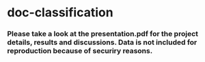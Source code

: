 # doc-classification
### Please take a look at the presentation.pdf for the project details, results and discussions. Data is not included for reproduction because of securiry reasons.
